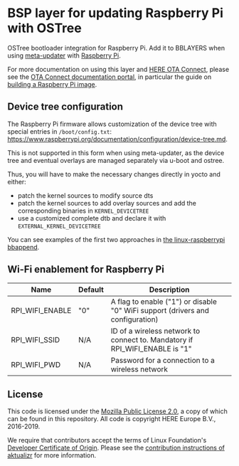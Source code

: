 # BSP layer for updating Raspberry Pi with OSTree

OSTree bootloader integration for Raspberry Pi. Add it to BBLAYERS when using [meta-updater](https://github.com/advancedtelematic/meta-updater) with [Raspberry Pi](https://github.com/agherzan/meta-raspberrypi).

For more documentation on using this layer and [HERE OTA Connect](https://connect.ota.here.com/), please see the [OTA Connect documentation portal](https://docs.ota.here.com/), in particular the guide on [building a Raspberry Pi image](https://docs.ota.here.com/ota-client/latest/build-raspberry.html).

## Device tree configuration

The Raspberry Pi firmware allows customization of the device tree with special entries in `/boot/config.txt`:
<https://www.raspberrypi.org/documentation/configuration/device-tree.md>.

This is not supported in this form when using meta-updater, as the device tree and eventual overlays are managed separately via u-boot and ostree.

Thus, you will have to make the necessary changes directly in yocto and either:

- patch the kernel sources to modify source dts
- patch the kernel sources to add overlay sources and add the corresponding binaries in `KERNEL_DEVICETREE`
- use a customized complete dtb and declare it with `EXTERNAL_KERNEL_DEVICETREE`

You can see examples of the first two approaches in [the linux-raspberrypi bbappend](recipes-kernel/linux/linux-raspberrypi_%.bbappend).

## Wi-Fi enablement for Raspberry Pi

| Name | Default | Description |
|---|---|---|
| RPI_WIFI_ENABLE | "0" | A flag to enable ("1") or disable "0" WiFi support (drivers and configuration) |
| RPI_WIFI_SSID | N/A| ID of a wireless network to connect to. Mandatory if  RPI_WIFI_ENABLE is "1" |
| RPI_WIFI_PWD | N/A |  Password for a connection to a wireless network |

## License

This code is licensed under the [Mozilla Public License 2.0](LICENSE), a copy of which can be found in this repository. All code is copyright HERE Europe B.V., 2016-2019.

We require that contributors accept the terms of Linux Foundation's [Developer Certificate of Origin](https://developercertificate.org/). Please see the [contribution instructions of aktualizr](https://github.com/advancedtelematic/aktualizr/blob/master/CONTRIBUTING.md) for more information.
